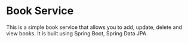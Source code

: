 # Book Service

This is a simple book service that allows you to add, update, delete and view books. It is built using Spring Boot, Spring Data JPA.